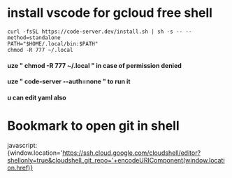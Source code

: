 # install vscode for gcloud free shell
```
curl -fsSL https://code-server.dev/install.sh | sh -s -- --method=standalone
PATH="$HOME/.local/bin:$PATH"
chmod -R 777 ~/.local
```
#### uze " chmod -R 777 ~/.local " in case of permission denied
#### uze " code-server --auth=none " to run it
#### u can edit yaml also 

# Bookmark to open git in shell 
javascript:{window.location='https://ssh.cloud.google.com/cloudshell/editor?shellonly=true&cloudshell_git_repo='+encodeURIComponent(window.location.href)}
